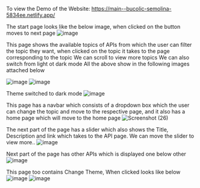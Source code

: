 To view the Demo of the Website: https://main--bucolic-semolina-5834ee.netlify.app/

The start page looks like the below image, when clicked on the button moves to next page
![image](https://user-images.githubusercontent.com/84567467/193631312-a680ad38-3fc9-4dca-8e07-3b089aa88caa.png)

This page shows the available topics of APIs from which the user can filter the topic they want, when clicked on the topic it takes to the page corresponding to the topic
We can scroll to view more topics
We can also switch from light ot dark mode 
All the above show in the following images attached below

![image](https://user-images.githubusercontent.com/84567467/193631629-a2ace720-9439-4a96-b93b-763c1f9b40b5.png)
![image](https://user-images.githubusercontent.com/84567467/193631681-1a60bb4b-416d-4347-8805-52997ec08671.png)

Theme switched to dark mode
![image](https://user-images.githubusercontent.com/84567467/193631749-1247889e-bb88-440c-bed9-63a13ca72b83.png)

This page has a navbar which consists of a dropdown box which the user can change the topic and move to the respective page, and it also has a home page which will move to the home page
![Screenshot (26)](https://user-images.githubusercontent.com/84567467/193632550-0d5fbb5c-0a5c-4f70-8cb5-3a65b0bd1b1c.png)

The next part of the page has a slider which also shows the Title, Description and link which takes to the API page.
We can move the slider to view more..
![image](https://user-images.githubusercontent.com/84567467/193632113-ccda5084-1b31-4fbf-bac3-ead4f05022f5.png)

Next part of the page has other APIs which is displayed one below other
![image](https://user-images.githubusercontent.com/84567467/193633156-79f95b9d-32fd-4ec8-9f88-acdef49c9d51.png)

This page too contains Change Theme, When clicked looks like below
![image](https://user-images.githubusercontent.com/84567467/193633298-7b12168b-dcff-4183-afc8-17f531beea9f.png)
![image](https://user-images.githubusercontent.com/84567467/193633336-1f2c4f02-b0e5-4c01-83db-e0e031438e36.png)
